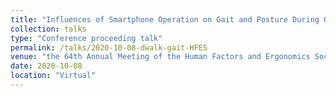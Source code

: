 ```yaml
---
title: "Influences of Smartphone Operation on Gait and Posture During Outdoor Walking Task"
collection: talks
type: "Conference proceeding talk"
permalink: /talks/2020-10-08-dwalk-gait-HFES
venue: "the 64th Annual Meeting of the Human Factors and Ergonomics Society (HFES)"
date: 2020-10-08
location: "Virtual"
---
```

